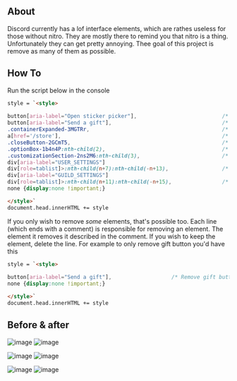 ## About
Discord currently has a lof interface elements, which are rathes useless for those without nitro. 
They are mostly there to remind you that nitro is a thing.
Unfortunately they can get pretty annoying.
Thee goal of this project is remove as many of them as possible.

## How To
Run the script below in the console
```html
style = `<style>
  
button[aria-label="Open sticker picker"],                           /* Remove sticker picker */
button[aria-label="Send a gift"],                                   /* Remove gift button */
.containerExpanded-3MGTRr,                                          /* Remove sticker wave option in new DMs */
a[href='/store'],                                                   /* Remove the nitro tab next to friends */
.closeButton-2GCmT5,                                                /* Remove the X to close DMs */
.optionBox-1b4n4P:nth-child(2),                                     /* Remove the "try it out" avatar pickers */
.customizationSection-2ns2M6:nth-child(3),                          /* Remove the profile banner in profile settings */
div[aria-label="USER_SETTINGS"]
div[role=tablist]>:nth-child(n+7):nth-child(-n+13),                 /* Remove nitro section in user options */
div[aria-label="GUILD_SETTINGS"]
div[role=tablist]>:nth-child(n+11):nth-child(-n+15),                /* Remove nitro section in guild options */
none {display:none !important;}

</style>`
document.head.innerHTML += style
```
If you only wish to remove _some_ elements, that's possible too.
Each line (which ends with a comment) is responsible for removing an element.
The element it removes it described in the comment. 
If you wish to keep the element, delete the line.
For example to only remove gift button you'd have this

```html
style = `<style>
  
button[aria-label="Send a gift"],                   /* Remove gift button */
none {display:none !important;}

</style>`
document.head.innerHTML += style
```
## Before & after
![image](https://user-images.githubusercontent.com/61394004/137299903-5f69d92b-229d-406f-82cc-5be4d294fa1f.png)
![image](https://user-images.githubusercontent.com/61394004/137299912-78929f6d-147b-4225-a346-1746b03768fa.png)


![image](https://user-images.githubusercontent.com/61394004/137299949-c9fef237-3a1d-46cb-9a0c-e196fa67308a.png)
![image](https://user-images.githubusercontent.com/61394004/137299968-4b21dd81-03d4-410e-bf19-8c4708e209c8.png)


![image](https://user-images.githubusercontent.com/61394004/137300327-45dff995-b006-4dd4-b16c-c14b6a93f992.png)
![image](https://user-images.githubusercontent.com/61394004/137300242-412519ac-3bae-489d-9da2-b19d3160e115.png)



